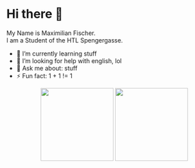 
<h1> Hi there 👋</h1>

My Name is Maximilian Fischer. <br>
I am a Student of the HTL Spengergasse.

- 🌱 I’m currently learning stuff
- 🤔 I’m looking for help with english, lol
- 💬 Ask me about: stuff
- ⚡ Fun fact: 1 + 1 != 1

<div align="center">
  <img src="https://github-readme-stats.vercel.app/api?username=Maxi1324&show_icons=true&count_private=true&theme=algolia&hide=css" height="170"/>
  <img src="https://github-readme-stats.vercel.app/api/top-langs/?username=Maxi1324&layout=compact&langs_count=10&theme=algolia" height="170"/>
</div>
